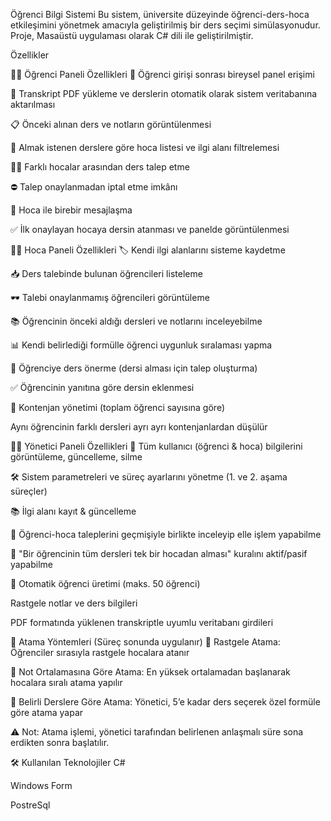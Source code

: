 Öğrenci Bilgi Sistemi
Bu sistem, üniversite düzeyinde öğrenci-ders-hoca etkileşimini yönetmek amacıyla geliştirilmiş bir ders seçimi simülasyonudur. Proje, Masaüstü uygulaması olarak C# dili ile geliştirilmiştir.

Özellikler

🧑‍🎓 Öğrenci Paneli Özellikleri
🔐 Öğrenci girişi sonrası bireysel panel erişimi

📄 Transkript PDF yükleme ve derslerin otomatik olarak sistem veritabanına aktarılması

📋 Önceki alınan ders ve notların görüntülenmesi

🧭 Almak istenen derslere göre hoca listesi ve ilgi alanı filtrelemesi

🧑‍🏫 Farklı hocalar arasından ders talep etme

⛔ Talep onaylanmadan iptal etme imkânı

📩 Hoca ile birebir mesajlaşma

✅ İlk onaylayan hocaya dersin atanması ve panelde görüntülenmesi




👨‍🏫 Hoca Paneli Özellikleri
🏷️ Kendi ilgi alanlarını sisteme kaydetme

📥 Ders talebinde bulunan öğrencileri listeleme

🕶️ Talebi onaylanmamış öğrencileri görüntüleme

📚 Öğrencinin önceki aldığı dersleri ve notlarını inceleyebilme

📊 Kendi belirlediği formülle öğrenci uygunluk sıralaması yapma

🔁 Öğrenciye ders önerme (dersi alması için talep oluşturma)

✅ Öğrencinin yanıtına göre dersin eklenmesi

🔢 Kontenjan yönetimi (toplam öğrenci sayısına göre)

Aynı öğrencinin farklı dersleri ayrı ayrı kontenjanlardan düşülür



🧑‍💼 Yönetici Paneli Özellikleri
🔧 Tüm kullanıcı (öğrenci & hoca) bilgilerini görüntüleme, güncelleme, silme

🛠️ Sistem parametreleri ve süreç ayarlarını yönetme (1. ve 2. aşama süreçler)

📚 İlgi alanı kayıt & güncelleme

📝 Öğrenci-hoca taleplerini geçmişiyle birlikte inceleyip elle işlem yapabilme

🔐 "Bir öğrencinin tüm dersleri tek bir hocadan alması" kuralını aktif/pasif yapabilme

🧪 Otomatik öğrenci üretimi (maks. 50 öğrenci)

Rastgele notlar ve ders bilgileri

PDF formatında yüklenen transkriptle uyumlu veritabanı girdileri



🔄 Atama Yöntemleri (Süreç sonunda uygulanır)
🎲 Rastgele Atama: Öğrenciler sırasıyla rastgele hocalara atanır

🧮 Not Ortalamasına Göre Atama: En yüksek ortalamadan başlanarak hocalara sıralı atama yapılır

📘 Belirli Derslere Göre Atama: Yönetici, 5’e kadar ders seçerek özel formüle göre atama yapar

⚠️ Not: Atama işlemi, yönetici tarafından belirlenen anlaşmalı süre sona erdikten sonra başlatılır.



🛠️ Kullanılan Teknolojiler
C#

Windows Form

PostreSql
